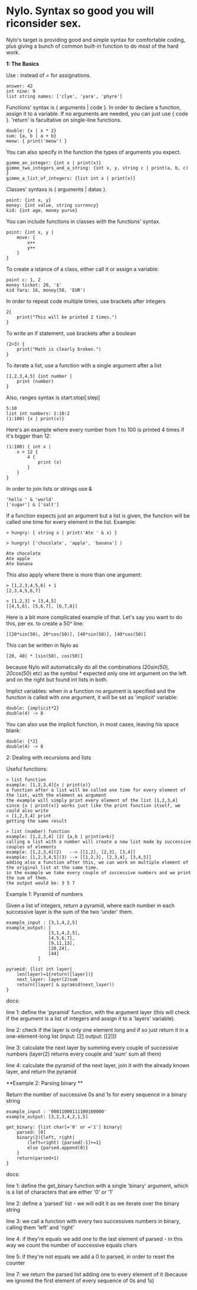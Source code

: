 # Nylo. Syntax so good you will riconsider sex.

Nylo's target is providing good and simple syntax for comfortable coding, plus giving a bunch of common built-in function to do most of the hard work.

**1: The Basics**

Use : instead of = for assignations.

    answer: 42
    int nine: 9
    list string names: ['clye', 'yara', 'phyre']
    
Functions' syntax is { arguments | code }. In order to declare a function, assign it to a variable. If no arguments are needed, you can just use { code }. 'return' is facultative on single-line functions.

    double: {x | x * 2}
    sum: {a, b | a + b}
    meow: { print('meow') }
    
You can also specify in the function the types of arguments you expect.

    gimme_an_integer: {int x | print(x)}
    gimme_two_integers_and_a_string: {int x, y, string c | print(a, b, c) }
    gimme_a_list_of_integers: {list int x | print(x)}
    
Classes' syntaxs is { arguments | datas }. 

    point: {int x, y}
    money: {int value, string currency}
    kid: {int age, money purse}
    
You can include functions in classes with the functions' syntax.

    point: {int x, y |
        move: {
            x++
            y++
        }
    }
    
    
To create a istance of a class, either call it or assign a variable:

    point c: 1, 2
    money ticket: 20, '$'
    kid Yara: 16, money(50, 'EUR')
    
In order to repeat code multiple times, use brackets after integers

    2{
        print("This will be printed 2 times.")
    }
    
To write an if statement, use brackets after a boolean

    (2>3) {
        print("Math is clearly broken.")
    }

To iterate a list, use a function with a single argument after a list

    [1,2,3,4,5] {int number |
        print (number)
    }

Also, ranges syntax is start:stop[:step]

    5:10
    list int numbers: 2:10:2 
    (1:100) {x | print(x)}
    
Here's an example where every number from 1 to 100 is printed 4 times if it's bigger than 12:

    (1:100) { int x |
        x > 12 {
            4 {
                print (x)
            }
        }
    }
    
In order to join lists or strings use &

    'hello ' & 'world'
    ['sugar'] & ['salt']
    
If a function expects just an argument but a list is given, the function will be called one time for every element in the list. Example: 

    > hungry: { string x | print('Ate ' & x) }
    
    > hungry( ['chocolate', 'apple', 'banana'] )
    
    Ate chocolate
    Ate apple
    Ate banana
    
This also apply where there is more than one argument:

    > [1,2,3,4,5,6] + 1
    [2,3,4,5,6,7]
    
    > [1,2,3] + [3,4,5]
    [[4,5,6], [5,6,7], [6,7,8]]
    
Here is a bit more complicated example of that. Let's say you want to do this, per ex. to create a 50^ line:

    [[20*sin(50), 20*cos(50)], [40*sin(50)], [40*cos(50)]
    
This can be written in Nylo as

    [20, 40] * [sin(50), cos(50)]
    
because Nylo will automatically do all the combinations (20*sin(50), 20*cos(50) etc) as the symbol * expected only one int argument on the left and on the right but found int lists in both.


Implict variables: when in a function no argument is specified and the function is called with one argument, it will be set as 'implicit' variable:

    double: {implicit*2}
    double(4) -> 8
    
You can also use the implicit function, in most cases, leaving his space blank:

    double: {*2}
    double(4) -> 8
    
2: Dealing with recursions and lists

Useful functions:

    > list function
    example: [1,2,3,4]{x | print(x)}
    a function after a list will be called one time for every element of the list, with the element as argument
    the example will simply print every element of the list [1,2,3,4]
    since {x | print(x)} works just like the print function itself, we could also write
    > [1,2,3,4] print
    getting the same result
    
    > list (number) function
    example: [1,2,3,4] (2) {a,b | print(a+b)}
    calling a list with a number will create a new list made by successive couples of elements
    example: [1,2,3,4](2)   --> [[1,2], [2,3], [3,4]]
    example: [1,2,3,4,5](3) --> [[1,2,3], [2,3,4], [3,4,5]]
    adding also a function after this, we can work on multiple element of the original list at the same time.
    in the example we take every couple of successive numbers and we print the sum of them.
    the output would be: 3 5 7 

Example 1: Pyramid of numbers 

Given a list of integers, return a pyramid, where each number in each successive layer is the sum of the two
'under' them.

    example_input : [3,1,4,2,5]
    example_output: [
                    [3,1,4,2,5],
                    [4,5,6,7],
                    [9,11,13],
                    [20,24],
                    [44]
                ]
                
    pyramid: {list int layer|
        len(layer)=1{return([layer])}
        next_layer: layer(2)sum
        return([layer] & pyramid(next_layer))
    } 

docs:
    
   line 1: define the 'pyramid' function, with the argument layer (this will check if the argument is a list of integers and assign it to a 'layers' variable).
    
   line 2: check if the layer is only one element long and if so just return it in a one-element-long list (input: [2] output: [[2]])
    
   line 3: calculate the next layer by summing every couple of successive numbers (layer(2) returns every couple and 'sum' sum all them)
    
   line 4: calculate the pyramid of the next layer, join it with the already known layer, and return the pyramid
    
**Example 2: Parsing binary **

Return the number of successive 0s and 1s for every sequence in a binary string

    example_input : '00011000111100100000'
    example_output: [3,2,3,4,2,1,5]

    get_binary: {list char[='0' or ='1'] binary|
        parsed: [0]  
        binary(2){left, right|
            (left=right) {parsed[-1]+=1} 
            else {parsed.append(0)}
        }
        return(parsed+1)
    }
        
docs:

   line 1: define the get_binary function with a single 'binary' argument, which is a list of characters that are either '0' or '1'
   
   line 2: define a 'parsed' list - we will edit it as we iterate over the binary string
   
   line 3: we call a function with every two successives numbers in binary, calling them 'left' and 'right'
   
   line 4: if they're equals we add one to the last element of parsed - in this way we count the number of successive equals chars
   
   line 5: if they're not equals we add a 0 to parsed, in order to reset the counter
   
   line 7: we return the parsed list adding one to every element of it (because we ignored the first element of every sequence of 0s and 1s)
            
